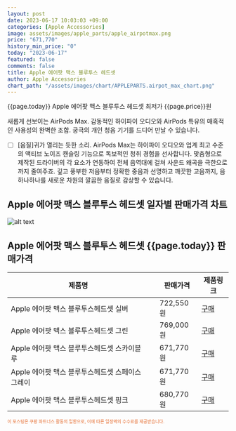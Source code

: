 ```yaml
---
layout: post
date: 2023-06-17 10:03:03 +09:00
categories: [Apple Accessories]
image: assets/images/apple_parts/apple_airpotmax.png
price: "671,770"
history_min_price: "0"
today: "2023-06-17"
featured: false
comments: false
title: Apple 에어팟 맥스 블루투스 헤드셋
author: Apple Accessories
chart_path: "/assets/images/chart/APPLEPARTS.airpot_max_chart.png"
---
```


{{page.today}} Apple 에어팟 맥스 블루투스 헤드셋 최저가 {{page.price}}원

새롭게 선보이는 AirPods Max. 감동적인 하이파이 오디오와 AirPods 특유의 매혹적인 사용성의 완벽한 조합. 궁극의 개인 청음 기기를 드디어 만날 수 있습니다.

- [ ] [음질]귀가 열리는 듯한 소리.
AirPods Max는 하이파이 오디오와 업계 최고 수준의 액티브 노이즈 캔슬링 기능으로 독보적인 청취 경험을 선사합니다. 맞춤형으로 제작된 드라이버의 각 요소가 연동하여 전체 음역대에 걸쳐 사운드 왜곡을 극한으로까지 줄여주죠. 깊고 풍부한 저음부터 정확한 중음과 선명하고 깨끗한 고음까지, 음 하나하나를 새로운 차원의 깔끔한 음질로 감상할 수 있습니다.

## Apple 에어팟 맥스 블루투스 헤드셋 일자별 판매가격 차트
![alt text]({{page.chart_path}} "Apple 에어팟 맥스 블루투스 헤드셋 판매가격 차트")

## Apple 에어팟 맥스 블루투스 헤드셋 {{page.today}} 판매가격
<main>
<table id="rwd-table-large">
  <thead>
    <tr>
      <th>제품명</th>
      <th></th>
      <th>판매가격</th>
      <th>제품링크</th>
    </tr>
  </thead>
  <tbody><tr>
        <td>Apple 에어팟 맥스 블루투스헤드셋 실버</td>
        <td></td>
        <td>722,550원</td>
        <td><a href='https://link.coupang.com/a/SG9Bv' target='_blank'>구매</a></td>
        </tr><tr>
        <td>Apple 에어팟 맥스 블루투스헤드셋 그린</td>
        <td></td>
        <td>769,000원</td>
        <td><a href='https://link.coupang.com/a/SG9DB' target='_blank'>구매</a></td>
        </tr><tr>
        <td>Apple 에어팟 맥스 블루투스헤드셋 스카이블루</td>
        <td></td>
        <td>671,770원</td>
        <td><a href='https://link.coupang.com/a/SG9Fk' target='_blank'>구매</a></td>
        </tr><tr>
        <td>Apple 에어팟 맥스 블루투스헤드셋 스페이스그레이</td>
        <td></td>
        <td>671,770원</td>
        <td><a href='https://link.coupang.com/a/SG9G0' target='_blank'>구매</a></td>
        </tr><tr>
        <td>Apple 에어팟 맥스 블루투스헤드셋 핑크</td>
        <td></td>
        <td>680,770원</td>
        <td><a href='https://link.coupang.com/a/SG9JL' target='_blank'>구매</a></td>
        </tr></tbody>
</table>

</main>
<div style="color:#e56a2c;font-size: 0.7em;" >
이 포스팅은 쿠팡 파트너스 활동의 일환으로, 이에 따른 일정액의 수수료를 제공받습니다.
</div>
